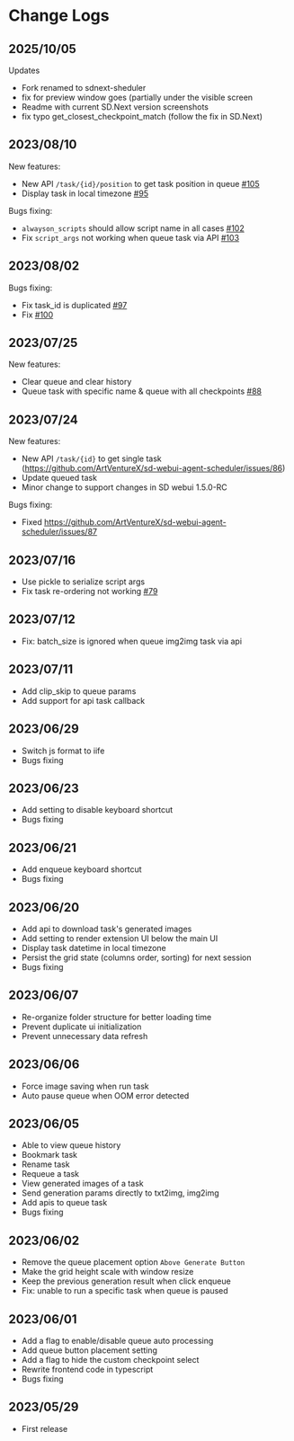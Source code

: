 # Change Logs

## 2025/10/05

Updates

- Fork renamed to sdnext-sheduler
- fix for preview window goes (partially under the visible screen
- Readme with current SD.Next version screenshots
- fix typo get_closest_checkpoint_match (follow the fix in SD.Next)


## 2023/08/10

New features:
- New API `/task/{id}/position` to get task position in queue [#105](https://github.com/ArtVentureX/sd-webui-agent-scheduler/issues/105)
- Display task in local timezone [#95](https://github.com/ArtVentureX/sd-webui-agent-scheduler/issues/95)

Bugs fixing:
- `alwayson_scripts` should allow script name in all cases [#102](https://github.com/ArtVentureX/sd-webui-agent-scheduler/issues/102)
- Fix `script_args` not working when queue task via API [#103](https://github.com/ArtVentureX/sd-webui-agent-scheduler/issues/103)

## 2023/08/02

Bugs fixing:
- Fix task_id is duplicated [#97](https://github.com/ArtVentureX/sd-webui-agent-scheduler/issues/97)
- Fix [#100](https://github.com/ArtVentureX/sd-webui-agent-scheduler/issues/100)

## 2023/07/25

New features:
- Clear queue and clear history
- Queue task with specific name & queue with all checkpoints [#88](https://github.com/ArtVentureX/sd-webui-agent-scheduler/issues/88)

## 2023/07/24

New features:
- New API `/task/{id}` to get single task (https://github.com/ArtVentureX/sd-webui-agent-scheduler/issues/86)
- Update queued task
- Minor change to support changes in SD webui 1.5.0-RC

Bugs fixing:
- Fixed https://github.com/ArtVentureX/sd-webui-agent-scheduler/issues/87

## 2023/07/16

- Use pickle to serialize script args
- Fix task re-ordering not working [#79](https://github.com/ArtVentureX/sd-webui-agent-scheduler/issues/79)

## 2023/07/12

- Fix: batch_size is ignored when queue img2img task via api

## 2023/07/11

- Add clip_skip to queue params
- Add support for api task callback

## 2023/06/29

- Switch js format to iife
- Bugs fixing

## 2023/06/23

- Add setting to disable keyboard shortcut
- Bugs fixing

## 2023/06/21

- Add enqueue keyboard shortcut
- Bugs fixing

## 2023/06/20

- Add api to download task's generated images
- Add setting to render extension UI below the main UI
- Display task datetime in local timezone
- Persist the grid state (columns order, sorting) for next session
- Bugs fixing

## 2023/06/07

- Re-organize folder structure for better loading time
- Prevent duplicate ui initialization
- Prevent unnecessary data refresh

## 2023/06/06

- Force image saving when run task
- Auto pause queue when OOM error detected

## 2023/06/05

- Able to view queue history
- Bookmark task
- Rename task
- Requeue a task
- View generated images of a task
- Send generation params directly to txt2img, img2img
- Add apis to queue task
- Bugs fixing

## 2023/06/02

- Remove the queue placement option `Above Generate Button`
- Make the grid height scale with window resize
- Keep the previous generation result when click enqueue
- Fix: unable to run a specific task when queue is paused

## 2023/06/01

- Add a flag to enable/disable queue auto processing
- Add queue button placement setting
- Add a flag to hide the custom checkpoint select
- Rewrite frontend code in typescript
- Bugs fixing

## 2023/05/29

- First release
